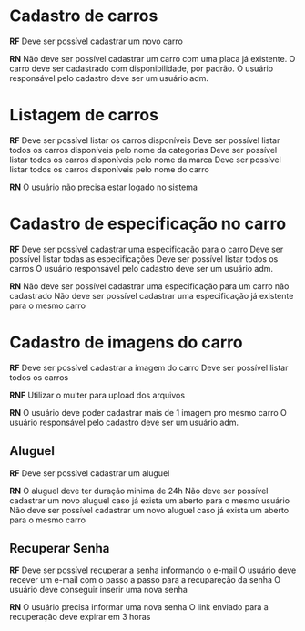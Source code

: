 # Cadastro de carros

**RF**
Deve ser possível cadastrar um novo carro

**RN**
Não deve ser possível cadastrar um carro com uma placa já existente.
O carro deve ser cadastrado com disponibilidade, por padrão.
O usuário responsável pelo cadastro deve ser um usuário adm.

# Listagem de carros

**RF**
Deve ser possível listar os carros disponíveis
Deve ser possível listar todos os carros disponíveis pelo nome da categorias
Deve ser possível listar todos os carros disponíveis pelo nome da marca
Deve ser possível listar todos os carros disponíveis pelo nome do carro

**RN**
O usuário não precisa estar logado no sistema

# Cadastro de especificação no carro

**RF**
Deve ser possível cadastrar uma especificação para o carro
Deve ser possível listar todas as especificações
Deve ser possível listar todos os carros
O usuário responsável pelo cadastro deve ser um usuário adm.

**RN**
Não deve ser possível cadastrar uma especificação para um carro não cadastrado
Não deve ser possível cadastrar uma especificação já existente para o mesmo carro

# Cadastro de imagens do carro

**RF**
Deve ser possível cadastrar a imagem do carro
Deve ser possível listar todos os carros

**RNF**
Utilizar o multer para upload dos arquivos

**RN**
O usuário deve poder cadastrar mais de 1 imagem pro mesmo carro
O usuário responsável pelo cadastro deve ser um usuário adm.

## Aluguel

**RF**
Deve ser possível cadastrar um aluguel

**RN**
O aluguel deve ter duração minima de 24h
Não deve ser possível cadastrar um novo aluguel caso já exista um aberto para o mesmo usuário
Não deve ser possível cadastrar um novo aluguel caso já exista um aberto para o mesmo carro

## Recuperar Senha

**RF**
Deve ser possível recuperar a senha informando o e-mail
O usuário deve recever um e-mail com o passo a passo para a recupareção da senha
O usuário deve conseguir inserir uma nova senha

**RN**
O usuário precisa informar uma nova senha
O link enviado para a recuperação deve expirar em 3 horas
